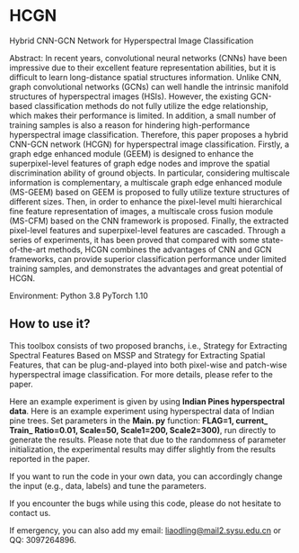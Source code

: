 # HCGN

Hybrid CNN-GCN Network for Hyperspectral Image Classification

Abstract: In recent years, convolutional neural networks (CNNs) have been impressive due to their excellent feature representation abilities, but it is difficult to learn long-distance spatial structures information. Unlike CNN, graph convolutional networks (GCNs) can well handle the intrinsic manifold structures of hyperspectral images (HSIs). However, the existing GCN-based classification methods do 
not fully utilize the edge relationship, which makes their performance is limited. In addition, a small number of training samples is also a reason for hindering high-performance hyperspectral image classification. Therefore, this paper proposes a hybrid CNN-GCN network (HCGN) for hyperspectral image classification. Firstly, a graph edge enhanced module (GEEM) is designed to enhance the superpixel-level features of graph edge nodes and improve the spatial discrimination ability of ground objects. In particular, considering multiscale information is complementary, a multiscale graph edge enhanced module (MS-GEEM) based on GEEM is proposed to fully utilize texture structures of different sizes. Then, in order to enhance the pixel-level multi hierarchical fine feature representation of images, a multiscale cross fusion module (MS-CFM) based on the CNN framework is proposed. Finally, the extracted pixel-level features and superpixel-level features are cascaded. Through a series of experiments, it has been proved that compared with some state-of-the-art methods, HCGN combines the advantages of CNN and GCN frameworks, can provide superior classification performance under limited training samples, and demonstrates the advantages and great potential of HCGN.

Environment: 
Python 3.8
PyTorch 1.10

How to use it?
---------------------
This toolbox consists of two proposed branchs, i.e., Strategy for Extracting Spectral Features Based on MSSP and Strategy for Extracting Spatial Features, that can be plug-and-played into both pixel-wise and patch-wise hyperspectral image classification. For more details, please refer to the paper.

Here an example experiment is given by using **Indian Pines hyperspectral data**. Here is an example experiment using hyperspectral data of Indian pine trees. Set parameters in the **Main. py** function: **FLAG=1, current_ Train_ Ratio=0.01, Scale=50, Scale1=200, Scale2=300)**, run directly to generate the results. Please note that due to the randomness of parameter initialization, the experimental results may differ slightly from the results reported in the paper.

If you want to run the code in your own data, you can accordingly change the input (e.g., data, labels) and tune the parameters.

If you encounter the bugs while using this code, please do not hesitate to contact us.

If emergency, you can also add my email: liaodling@mail2.sysu.edu.cn or QQ: 3097264896.

